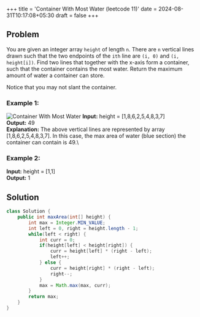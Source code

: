 +++
title = 'Container With Most Water (leetcode 11)'
date = 2024-08-31T10:17:08+05:30
draft = false
+++

## Problem

You are given an integer array `height` of length `n`. There are `n` vertical lines drawn such that the two endpoints of the `ith` line are `(i, 0)` and `(i, height[i])`.
Find two lines that together with the x-axis form a container, such that the container contains the most water.
Return the maximum amount of water a container can store.

Notice that you may not slant the container.

### Example 1:

![Container With Most Water](https://s3-lc-upload.s3.amazonaws.com/uploads/2018/07/17/question_11.jpg)
**Input:** height = [1,8,6,2,5,4,8,3,7]\
**Output:**  49\
**Explanation:** The above vertical lines are represented by array [1,8,6,2,5,4,8,3,7]. In this case, the max area of water (blue section) the container can contain is 49.\

### Example 2:

**Input:** height = [1,1]\
**Output:**  1

## Solution

```java
class Solution {
    public int maxArea(int[] height) {
        int max = Integer.MIN_VALUE;
        int left = 0, right = height.length - 1;
        while(left < right) {
            int curr = 0;
            if(height[left] < height[right]) {
                curr = height[left] * (right - left);
                left++;
            } else {
                curr = height[right] * (right - left);
                right--;
            }
            max = Math.max(max, curr);
        }
        return max;
    }
}
```
